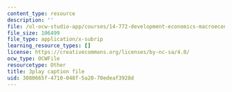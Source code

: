 ```yaml
---
content_type: resource
description: ''
file: /ol-ocw-studio-app/courses/14-772-development-economics-macroeconomics-spring-2013/3080665f4710048f5a2070edeaf3928d_w7aOU0ZAJp0.srt
file_size: 106499
file_type: application/x-subrip
learning_resource_types: []
license: https://creativecommons.org/licenses/by-nc-sa/4.0/
ocw_type: OCWFile
resourcetype: Other
title: 3play caption file
uid: 3080665f-4710-048f-5a20-70edeaf3928d
---
```

